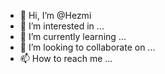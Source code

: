 - 👋 Hi, I’m @Hezmi
- 👀 I’m interested in ...
- 🌱 I’m currently learning ...
- 💞️ I’m looking to collaborate on ...
- 📫 How to reach me ...

<!---
Hezmi/Hezmi is a ✨ special ✨ repository because its `README.md` (this file) appears on your GitHub profile.
You can click the Preview link to take a look at your changes.
--->

